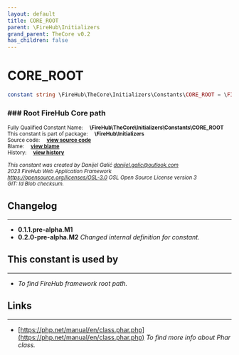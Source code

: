 ```yaml
---
layout: default
title: CORE_ROOT
parent: \FireHub\Initializers
grand_parent: TheCore v0.2
has_children: false
---
```


<link rel="stylesheet" type="text/css" href="/css/style.css" />

# CORE_ROOT

```php
constant string \FireHub\TheCore\Initializers\Constants\CORE_ROOT = \FIREHUB_CORE_ROOT
```

### ### Root FireHub Core path

<sub>Fully Qualified Constant Name:  **\FireHub\TheCore\Initializers\Constants\CORE_ROOT**</sub><br>
<sub>This constant is part of package:  **\FireHub\Initializers**</sub><br>
<sub>Source code:  **[view source code](https://github.com/The-FireHub-Project/TheCore/blob/v1.0/src/initializers/constants/paths.php#L36)**</sub><br>
<sub>Blame:  **[view blame](https://github.com/The-FireHub-Project/TheCore/blame/v1.0/src/initializers/constants/paths.php)**</sub><br>
<sub>History:  **[view history](https://github.com/The-FireHub-Project/TheCore/commits/v1.0/src/initializers/constants/paths.php)**</sub><br>

<sub>_This constant was created by Danijel Galić <danijel.galic@outlook.com>_</sub><br>
<sub>_2023 FireHub Web Application Framework_</sub><br>
<sub>_<https://opensource.org/licenses/OSL-3.0> OSL Open Source License version 3_</sub><br>
<sub>_GIT: $Id$ Blob checksum._</sub><br>

## Changelog
***

* **0.1.1.pre-alpha.M1** 
* **0.2.0-pre-alpha.M2** _Changed internal definition for constant._


## This constant is used by
***

* *To find FireHub framework root path.*


## Links
***

* [https://php.net/manual/en/class.phar.php](https://php.net/manual/en/class.phar.php) _To find more info about Phar class._

